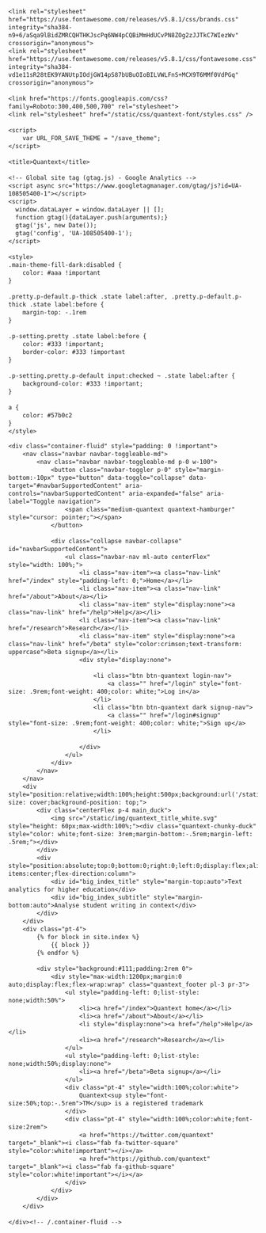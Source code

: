 ---
---
<html lang="en">
<head>
    <meta charset="utf-8">
    <meta name="viewport" content="width=device-width, initial-scale=1">
    <link rel="shortcut icon" type="image/x-icon" href="favicon.ico">
    <link rel="stylesheet" href="https://maxcdn.bootstrapcdn.com/bootstrap/4.0.0-alpha.6/css/bootstrap.min.css" integrity="sha384-rwoIResjU2yc3z8GV/NPeZWAv56rSmLldC3R/AZzGRnGxQQKnKkoFVhFQhNUwEyJ" crossorigin="anonymous">
    <link rel="stylesheet" href="/static/css/custom.css">
    <link rel="stylesheet" href="/static/css/index.css">

    <link rel="stylesheet" href="https://use.fontawesome.com/releases/v5.8.1/css/brands.css" integrity="sha384-n9+6/aSqa9lBidZMRCQHTHKJscPq6NW4pCQBiMmHdUCvPN8ZOg2zJJTkC7WIezWv" crossorigin="anonymous">
    <link rel="stylesheet" href="https://use.fontawesome.com/releases/v5.8.1/css/fontawesome.css" integrity="sha384-vd1e11sR28tEK9YANUtpIOdjGW14pS87bUBuOIoBILVWLFnS+MCX9T6MMf0VdPGq" crossorigin="anonymous">

    <link href="https://fonts.googleapis.com/css?family=Roboto:300,400,500,700" rel="stylesheet">
    <link rel="stylesheet" href="/static/css/quantext-font/styles.css" />

    <script>
        var URL_FOR_SAVE_THEME = "/save_theme";
    </script>

    <title>Quantext</title>

    <!-- Global site tag (gtag.js) - Google Analytics -->
    <script async src="https://www.googletagmanager.com/gtag/js?id=UA-108505400-1"></script>
    <script>
      window.dataLayer = window.dataLayer || [];
      function gtag(){dataLayer.push(arguments);}
      gtag('js', new Date());
      gtag('config', 'UA-108505400-1');
    </script>
    
    <style>
    .main-theme-fill-dark:disabled {
        color: #aaa !important
    }

    .pretty.p-default.p-thick .state label:after, .pretty.p-default.p-thick .state label:before {
        margin-top: -.1rem
    }

    .p-setting.pretty .state label:before {
        color: #333 !important;
        border-color: #333 !important
    }

    .p-setting.pretty.p-default input:checked ~ .state label:after {
        background-color: #333 !important;
    }

    a {
        color: #57b0c2
    }
    </style>

</head>

<body>

    <div class="container-fluid" style="padding: 0 !important">
        <nav class="navbar navbar-toggleable-md">
            <nav class="navbar navbar-toggleable-md p-0 w-100">
                <button class="navbar-toggler p-0" style="margin-bottom:-10px" type="button" data-toggle="collapse" data-target="#navbarSupportedContent" aria-controls="navbarSupportedContent" aria-expanded="false" aria-label="Toggle navigation">
                    <span class="medium-quantext quantext-hamburger" style="cursor: pointer;"></span>
                </button>

                <div class="collapse navbar-collapse" id="navbarSupportedContent">
                    <ul class="navbar-nav ml-auto centerFlex" style="width: 100%;">
                        <li class="nav-item"><a class="nav-link" href="/index" style="padding-left: 0;">Home</a></li>
                        <li class="nav-item"><a class="nav-link" href="/about">About</a></li>
                        <li class="nav-item" style="display:none"><a class="nav-link" href="/help">Help</a></li>
                        <li class="nav-item"><a class="nav-link" href="/research">Research</a></li>
                        <li class="nav-item" style="display:none"><a class="nav-link" href="/beta" style="color:crimson;text-transform: uppercase">Beta signup</a></li>
                        <div style="display:none">

                            <li class="btn btn-quantext login-nav">
                                <a class="" href="/login" style="font-size: .9rem;font-weight: 400;color: white;">Log in</a>
                            </li>
                            <li class="btn btn-quantext dark signup-nav">
                                <a class="" href="/login#signup" style="font-size: .9rem;font-weight: 400;color: white;">Sign up</a>
                            </li>

                        </div>
                    </ul>
                </div>
            </nav>
        </nav>
        <div style="position:relative;width:100%;height:500px;background:url('/static/img/quantext_feather_background.jpg');background-size: cover;background-position: top;">
            <div class="centerFlex p-4 main_duck">
                <img src="/static/img/quantext_title_white.svg" style="height: 60px;max-width:100%;"><div class="quantext-chunky-duck" style="color: white;font-size: 3rem;margin-bottom:-.5rem;margin-left: .5rem;"></div>
            </div>
            <div style="position:absolute;top:0;bottom:0;right:0;left:0;display:flex;align-items:center;flex-direction:column">
                <div id="big_index_title" style="margin-top:auto">Text analytics for higher education</div>
                <div id="big_index_subtitle" style="margin-bottom:auto">Analyse student writing in context</div>
            </div>
        </div>
        <div class="pt-4">
            {% for block in site.index %}
                {{ block }}
            {% endfor %}            

            <div style="background:#111;padding:2rem 0">
                <div style="max-width:1200px;margin:0 auto;display:flex;flex-wrap:wrap" class="quantext_footer pl-3 pr-3">
                    <ul style="padding-left: 0;list-style: none;width:50%">
                        <li><a href="/index">Quantext home</a></li>
                        <li><a href="/about">About</a></li>
                        <li style="display:none"><a href="/help">Help</a></li>
                        <li><a href="/research">Research</a></li>
                    </ul>
                    <ul style="padding-left: 0;list-style: none;width:50%;display:none">
                        <li><a href="/beta">Beta signup</a></li>
                    </ul>
                    <div class="pt-4" style="width:100%;color:white">
                        Quantext<sup style="font-size:50%;top:-.5rem">TM</sup> is a registered trademark
                    </div>
                    <div class="pt-4" style="width:100%;color:white;font-size:2rem">
                        <a href="https://twitter.com/quantext" target="_blank"><i class="fab fa-twitter-square" style="color:white!important"></i></a>
                        <a href="https://github.com/quantext" target="_blank"><i class="fab fa-github-square" style="color:white!important"></i></a>
                    </div>
                </div>
            </div>
        </div>

    </div><!-- /.container-fluid -->

</body>

</html>
